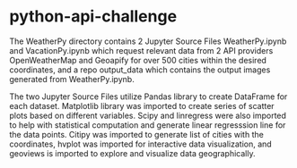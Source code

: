# python-api-challenge

The WeatherPy directory contains 2 Jupyter Source Files WeatherPy.ipynb and VacationPy.ipynb which request relevant data from 2 API providers OpenWeatherMap and Geoapify for over 500 cities within the desired coordinates, and a repo output_data which contains the output images generated from WeatherPy.ipynb.

The two Jupyter Source Files utilize Pandas library to create DataFrame for each dataset. Matplotlib library was imported to create series of scatter plots based on different variables. Scipy and linregress were also imported to help with statistical computation and generate linear regresssion line for the data points. Citipy was imported to generate list of cities with the coordinates, hvplot was imported for interactive data visualization, and geoviews is imported to explore and visualize data geographically.
